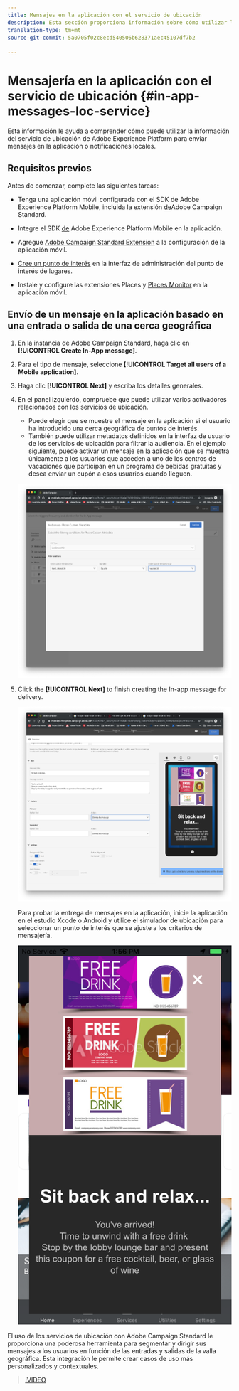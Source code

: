 ```yaml
---
title: Mensajes en la aplicación con el servicio de ubicación
description: Esta sección proporciona información sobre cómo utilizar la mensajería push en Campaign Standard con mensajes en la aplicación en Campaign Standard.
translation-type: tm+mt
source-git-commit: 5a0705f02c8ecd540506b628371aec45107df7b2

---
```



# Mensajería en la aplicación con el servicio de ubicación {#in-app-messages-loc-service}

Esta información le ayuda a comprender cómo puede utilizar la información del servicio de ubicación de Adobe Experience Platform para enviar mensajes en la aplicación o notificaciones locales.

## Requisitos previos

Antes de comenzar, complete las siguientes tareas:

* Tenga una aplicación móvil configurada con el SDK de Adobe Experience Platform Mobile, incluida la extensión [de](https://aep-sdks.gitbook.io/docs/using-mobile-extensions/adobe-campaign-standard)Adobe Campaign Standard.

* Integre el SDK [de](https://aep-sdks.gitbook.io/docs/getting-started/get-the-sdk) Adobe Experience Platform Mobile en la aplicación.
* Agregue [Adobe Campaign Standard Extension](https://aep-sdks.gitbook.io/docs/using-mobile-extensions/adobe-campaign-standard) a la configuración de la aplicación móvil.

* [Cree un punto de interés](/help/poi-mgmt-ui/create-a-poi-ui.md) en la interfaz de administración del punto de interés de lugares.

* Instale y configure las extensiones [](/help/places-ext-aep-sdks/places-extension/places-extension.md) Places y [Places Monitor](/help/places-ext-aep-sdks/places-monitor-extension/places-monitor-extension.md) en la aplicación móvil.

## Envío de un mensaje en la aplicación basado en una entrada o salida de una cerca geográfica

1. En la instancia de Adobe Campaign Standard, haga clic en **[!UICONTROL Create In-App message]**.
1. Para el tipo de mensaje, seleccione **[!UICONTROL Target all users of a Mobile application]**.
1. Haga clic **[!UICONTROL Next]** y escriba los detalles generales.
1. En el panel izquierdo, compruebe que puede utilizar varios activadores relacionados con los servicios de ubicación.

   * Puede elegir que se muestre el mensaje en la aplicación si el usuario ha introducido una cerca geográfica de puntos de interés.
   * También puede utilizar metadatos definidos en la interfaz de usuario de los servicios de ubicación para filtrar la audiencia.
   En el ejemplo siguiente, puede activar un mensaje en la aplicación que se muestra únicamente a los usuarios que acceden a uno de los centros de vacaciones que participan en un programa de bebidas gratuitas y desea enviar un cupón a esos usuarios cuando lleguen.

   !["Metadatos de lugares de mensajes en la aplicación"](/help/assets/last-entered-vacation.png)

1. Click the **[!UICONTROL Next]** to finish creating the In-app message for delivery.

   !["crear un evento"](/help/assets/prepare-ACS.png)

   Para probar la entrega de mensajes en la aplicación, inicie la aplicación en el estudio Xcode o Android y utilice el simulador de ubicación para seleccionar un punto de interés que se ajuste a los criterios de mensajería.

   !["cupón de bebida"](/help/assets/drink-coupon-on-app.png)

El uso de los servicios de ubicación con Adobe Campaign Standard le proporciona una poderosa herramienta para segmentar y dirigir sus mensajes a los usuarios en función de las entradas y salidas de la valla geográfica. Esta integración le permite crear casos de uso más personalizados y contextuales.

>[!VIDEO](https://www.youtube.com/watch?v=ikiTTQw9c-o)